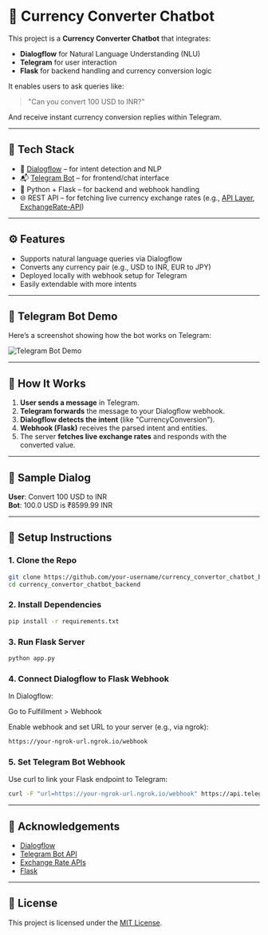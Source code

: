 # 💱 Currency Converter Chatbot 

This project is a **Currency Converter Chatbot** that integrates:
- **Dialogflow** for Natural Language Understanding (NLU)
- **Telegram** for user interaction
- **Flask** for backend handling and currency conversion logic

It enables users to ask queries like:
> "Can you convert 100 USD to INR?"

And receive instant currency conversion replies within Telegram.

---

## 🔧 Tech Stack

- 🧠 [Dialogflow](https://dialogflow.cloud.google.com/) – for intent detection and NLP
- 📬 [Telegram Bot](https://core.telegram.org/bots) – for frontend/chat interface
- 🐍 Python + Flask – for backend and webhook handling
- 🌐 REST API – for fetching live currency exchange rates (e.g., [API Layer](https://apilayer.com/), [ExchangeRate-API](https://www.exchangerate-api.com/))

---

## ⚙️ Features

- Supports natural language queries via Dialogflow
- Converts any currency pair (e.g., USD to INR, EUR to JPY)
- Deployed locally with webhook setup for Telegram
- Easily extendable with more intents

---

## 📸 Telegram Bot Demo

Here’s a screenshot showing how the bot works on Telegram:

![Telegram Bot Demo](https://github.com/user-attachments/assets/ec116dfc-140f-4808-95d3-6d98a9dae54f)




---

## 🚀 How It Works

1. **User sends a message** in Telegram.
2. **Telegram forwards** the message to your Dialogflow webhook.
3. **Dialogflow detects the intent** (like "CurrencyConversion").
4. **Webhook (Flask)** receives the parsed intent and entities.
5. The server **fetches live exchange rates** and responds with the converted value.

---

## 🧪 Sample Dialog

**User**: Convert 100 USD to INR  
**Bot**: 100.0 USD is ₹8599.99 INR

---

## 📝 Setup Instructions

### 1. Clone the Repo

```bash
git clone https://github.com/your-username/currency_convertor_chatbot_backend.git
cd currency_convertor_chatbot_backend
```

### 2. Install Dependencies
```bash
pip install -r requirements.txt
```

### 3. Run Flask Server
```bash
python app.py
```

### 4. Connect Dialogflow to Flask Webhook
In Dialogflow:

Go to Fulfillment > Webhook

Enable webhook and set URL to your server (e.g., via ngrok):
```bash
https://your-ngrok-url.ngrok.io/webhook
```

### 5. Set Telegram Bot Webhook
Use curl to link your Flask endpoint to Telegram:
```bash
curl -F "url=https://your-ngrok-url.ngrok.io/webhook" https://api.telegram.org/bot<YOUR_BOT_TOKEN>/setWebhook
```

---
## 🙌 Acknowledgements

- [Dialogflow](https://dialogflow.cloud.google.com/)
- [Telegram Bot API](https://core.telegram.org/bots/api)
- [Exchange Rate APIs](https://apilayer.com/)
- [Flask](https://flask.palletsprojects.com/)

---

## 📄 License

This project is licensed under the [MIT License](https://opensource.org/licenses/MIT).

